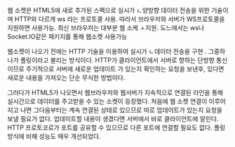 웹 소켓은 HTML5에 새로 추가된 스펙으로 실시가 ㄴ양방향 데이터 전송을 위한 기술이며 HTTP와 다르게 ws 라는 프로토콜 사용. 따라서 브라우저와 서버가 WS프로토콜을 지원하면 사용가능. 최신 브라우저는 대부분 웹 소케 ㅅ지원. 도느에서는 ws나 Socket.IO같은 패키지를 통해 웹소켓 사용가능

웹소켓이 나오기 전에는 HTTP 기술을 이용하여 실시가 ㄴ데이터 전송을 구현 . 그중하나가 폴링이라고 불리는 방식이다. HTTP가 클라이언트에서 서버로 향하는 단방향 통신이므로 주기적으로 서버에 새로운 업데이트 가 있는지 확인하는 요청을 보낸후, 있다면 새로운 내용을 가져오는 단순 무식한 방법이다. 

그러다가 HTML5가 나오면서 웹브라우저와 웹서버가 지속적으로 연결된 라인을 통해 실시간으로 데이터를 주고받을 수 있는 소켓이 등장했다. 처음에 웹 소켓 연결이 이루어지고 나면 그다음부터는 계속 연결된 상태로 있으므로 따로 업데이트가 있는지 요청을 보낼 필요가 없다. 업데이트할 내용이 생겼다면 서버에서 바로 클라이언트에 알린다. HTTP 프로토코로가 포트를 공유할 수 있으므로 다른 포트에 연결할 필요도 없다. 폴링 방식에 비해 성능도 매우 개선되었다. 